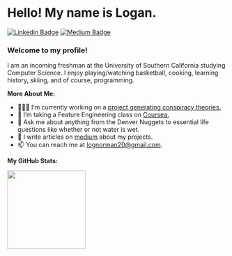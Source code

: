 # Hello! My name is Logan. 

[![Linkedin Badge](https://img.shields.io/badge/-LinkedIn-0e76a8?style=flat-square&logo=Linkedin&logoColor=white)](https://www.linkedin.com/in/logannorman/)
[![Medium Badge](https://img.shields.io/badge/medium-%2312100E.svg?&style=for-square&logo=medium&logoColor=white)](https://lognorman.medium.com/)

### Welcome to my profile!

I am an incoming freshman at the University of Southern California studying Computer Science. I enjoy playing/watching basketball, cooking, learning history, skiing, and of course, programming.

**More About Me:**

- 👨🏻‍💻 I’m currently working on a [project generating conspiracy theories.](https://github.com/lognorman20/conspiracy_generation)
- 🚀 I’m taking a Feature Engineering class on [Coursea.](https://www.coursera.org/learn/feature-engineering)
- 💬 Ask me about anything from the Denver Nuggets to essential life questions like whether or not water is wet.
- 📝 I write articles on [medium](https://lognorman.medium.com/) about my projects.
- 📫 You can reach me at lognorman20@gmail.com.


**My GitHub Stats:**
<p>
  <img height="180em" src="https://github-readme-stats.vercel.app/api?username=lognorman20&show_icons=true&hide_border=true&&count_private=true&include_all_commits=true" />
</p>
